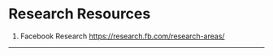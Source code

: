 # Research Resources

1. Facebook Research https://research.fb.com/research-areas/
-------------------------------------------------------------------
